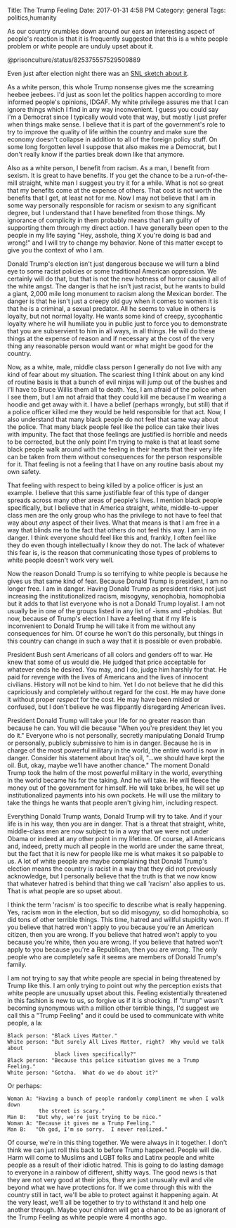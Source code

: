 Title: The Trump Feeling
Date: 2017-01-31 4:58 PM
Category: general
Tags: politics,humanity

As our country crumbles down around our ears an interesting aspect of people's
reaction is that it is frequently suggested that this is a white people
problem or white people are unduly upset about it.

@prisonculture/status/825375557529509889

Even just after election night there was an [SNL sketch about it](http://www.nbc.com/saturday-night-live/video/election-night/3424956?snl=1).

As a white person, this whole Trump nonsense gives me the screaming
heebee jeebees.  I'd just as soon let the politics happen according to more
informed people's opinions, IDGAF.  My white privilege assures me that I
can ignore things which I find in any way inconvenient.  I guess you could say
I'm a Democrat since I typically would vote that way, but mostly I just prefer
when things make sense.  I believe that it is part of the government's role to
try to improve the quality of life within the country and make sure the economy
doesn't collapse in addition to all of the foreign policy stuff.  On some long
forgotten level I suppose that also makes me a Democrat, but I don't really
know if the parties break down like that anymore.

Also as a white person, I benefit from racism.  As a man, I benefit from
sexism.  It is great to have benefits.  If you get the chance to be a
run-of-the-mill straight, white man I suggest you try it for a while.  What is
not so great that my benefits come at the expense of others.  That cost is not
worth the benefits that I get, at least not for me.  Now I may not believe that
I am in some way personally responsible for racism or sexism to any significant
degree, but I understand that I have benefited from those things.  My ignorance
of complicity in them probably means that I am guilty of supporting them
through my direct action.  I have generally been open to the people in my life
saying "Hey, asshole, thing X you're doing is bad and wrong!" and I will try to
change my behavior.  None of this matter except to give you the context of who
I am.

Donald Trump's election isn't just dangerous because we will turn a blind eye
to some racist policies or some traditional American oppression.  We certainly
will do that, but that is not the new hotness of horror causing all of the
white angst.  The danger is that he isn't just racist, but he wants to build a
giant, 2,000 mile long monument to racism along the Mexican border.  The danger
is that he isn't just a creepy old guy when it comes to women it is that he is
a criminal, a sexual predator.  All he seems to value in others is loyalty, but
not normal loyalty.  He wants some kind of creepy, sycophantic loyalty where he
will humiliate you in public just to force you to demonstrate that you are
subservient to him in all ways, in all things.  He will do these things at the
expense of reason and if necessary at the cost of the very thing any reasonable
person would want or what might be good for the country.

Now, as a white, male, middle class person I generally do not live with any
kind of fear about my situation.  The scariest thing I think about on any kind
of routine basis is that a bunch of evil ninjas will jump out of the bushes and
I'll have to Bruce Willis them all to death.  Yes, I am afraid of the police
when I see them, but I am not afraid that they could kill me because I'm
wearing a hoodie and get away with it.  I have a belief (perhaps wrongly, but
still) that if a police officer killed me they would be held responsible for
that act.  Now, I also understand that many black people do not feel that same
way about the police.  That many black people feel like the police can take
their lives with impunity.  The fact that those feelings are justified is
horrible and needs to be corrected, but the only point I'm trying to make is
that at least some black people walk around with the feeling in their hearts
that their very life can be taken from them without consequences for the person
responsible for it.  That feeling is not a feeling that I have on any routine
basis about my own safety.

That feeling with respect to being killed by a police officer is just an
example.  I believe that this same justifiable fear of this type of danger
spreads across many other areas of people's lives.  I mention black people
specifically, but I believe that in America straight, white, middle-to-upper
class men are the only group who has the privilege to not have to feel that way
about *any* aspect of their lives.  What that means is that I am free in a way
that blinds me to the fact that others do not feel this way.  I am in no
danger.  I think everyone should feel like this and, frankly, I often feel like
they do even though intellectually I know they do not.  The lack of whatever
this fear is, is the reason that communicating those types of problems to white
people doesn't work very well.

Now the reason Donald Trump is so terrifying to white people is because he
gives us that same kind of fear.  Because Donald Trump is president, I am no
longer free.  I am in danger.  Having Donald Trump as president risks not just
increasing the institutionalized racism, misogyny, xenophobia, homophobia but
it adds to that list everyone who is not a Donald Trump loyalist.  I am not
usually be in one of the groups listed in any list of -isms and -phobias.  But
now, because of Trump's election I have a feeling that if my life is
inconvenient to Donald Trump he will take it from me without any consequences
for him.  Of course he won't do this personally, but things in this country can
change in such a way that it is possible or even probable.

President Bush sent Americans of all colors and genders off to war.  He knew
that some of us would die.  He judged that price acceptable for whatever ends
he desired.  You may, and I do, judge him harshly for that.  He paid for
revenge with the lives of Americans and the lives of innocent civilians.
History will not be kind to him.  Yet I do not believe that he did this
capriciously and completely without regard for the cost.  He may have done it
without proper *respect* for the cost.  He may have been misled or confused, but
I don't believe he was flippantly disregarding American lives.

President Donald Trump will take your life for no greater reason than because
he can.  You will die because "When you're president they let you do it."
Everyone who is not personally, secretly manipulating Donald Trump or
personally, publicly submissive to him is in danger.  Because he is in charge
of the most powerful military in the world, the entire world is now in danger.
Consider his statement about Iraq's oil, "...we should have kept the oil. But,
okay, maybe we’ll have another chance."  The moment Donald Trump took the helm
of the most powerful military in the world, everything in the world became his
for the taking.  And he will take.  He will fleece the money out of the
government for himself.  He will take bribes, he will set up institutionalized
payments into his own pockets.  He will use the military to take the things he
wants that people aren't giving him, including respect.

Everything Donald Trump wants, Donald Trump will try to take.  And if your life
is in his way, then you are in danger.  That is a threat that straight, white,
middle-class men are now subject to in a way that we were not under Obama or
indeed at any other point in my lifetime.  Of course, all Americans and,
indeed, pretty much all people in the world are under the same threat, but the
fact that it is new for people like me is what makes it so palpable to us.  A
lot of white people are maybe complaining that Donald Trump's election means
the country is racist in a way that they did not previously acknowledge, but I
personally believe that the truth is that we now know that whatever hatred is
behind that thing we call 'racism' also applies to us.  That is what people are
so upset about.

I think the term 'racism' is too specific to describe what is really happening.
Yes, racism won in the election, but so did misogyny, so did homophobia, so did
tons of other terrible things.  This time, hatred and willful stupidity won.
If you believe that hatred won't apply to you because you're an American
citizen, then you are wrong.  If you believe that hatred won't apply to you
because you're white, then you are wrong.  If you believe that hatred won't
apply to you because you're a Republican, then you are wrong.  The only people
who are completely safe it seems are members of Donald Trump's family.

I am not trying to say that white people are special in being threatened by
Trump like this.  I am only trying to point out why the perception exists that
white people are unusually upset about this.  Feeling existentially threatened
in this fashion is new to us, so forgive us if it is shocking.  If "trump"
wasn't becoming synonymous with a million other terrible things, I'd suggest we
call this a "Trump Feeling" and it could be used to communicate with white
people, a la:

    Black person: "Black Lives Matter."
    White person: "But surely All Lives Matter, right?  Why would we talk about 
                   black lives specifically?"
    Black person: "Because this police situation gives me a Trump Feeling."
    White person: "Gotcha.  What do we do about it?"

Or perhaps:
    
    Woman A: "Having a bunch of people randomly compliment me when I walk down
              the street is scary."
    Man B:   "But why, we're just trying to be nice."
    Woman A: "Because it gives me a Trump Feeling."
    Man B:   "Oh god, I'm so sorry.  I never realized."

Of course, we're in this thing together.  We were always in it together.
I don't think we can just roll this back to before Trump happened.  People will
die.  Harm will come to Muslims and LGBT folks and Latinx people and white
people as a result of their idiotic hatred.  This is going to do lasting damage
to everyone in a rainbow of different, shitty ways.  The good news is that they
are not very good at their jobs, they are just unusually evil and vile beyond
what we have protections for.  If we come through this with the country still
in tact, we'll be able to protect against it happening again.  At the very
least, we'll all be together to try to withstand it and help one another
through.  Maybe your children will get a chance to be as ignorant of the Trump
Feeling as white people were 4 months ago.
